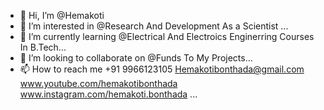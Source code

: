 - 👋 Hi, I’m @Hemakoti
- 👀 I’m interested in @Research And Development As a Scientist ...
- 🌱 I’m currently learning @Electrical And Electroics Enginerring Courses In B.Tech...
- 💞️ I’m looking to collaborate on @Funds To My Projects...
- 📫 How to reach me 
+91 9966123105
Hemakotibonthada@gmail.com
www.youtube.com/hemakotibonthada
www.instagram.com/hemakoti.bonthada
...

<!---
Hemakoti/Hemakoti is a ✨ special ✨ repository because its `README.md` (this file) appears on your GitHub profile.
You can click the Preview link to take a look at your changes.
--->
